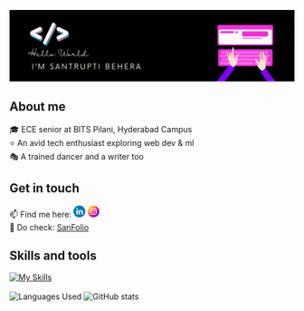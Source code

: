 ![](https://github.com/lazybug19/lazybug19/blob/main/hello.gif)

<!--
**lazybug19/lazybug19** is a ✨ _special_ ✨ repository because its `README.md` (this file) appears on your GitHub profile.
-->
## About me
 🎓 ECE senior at BITS Pilani, Hyderabad Campus <br>
 ⭐ An avid tech enthusiast exploring web dev & ml  <br>
 🎭 A trained dancer and a writer too 

## Get in touch
📫 Find me here: <a href="https://www.linkedin.com/in/santruptibehera/"><img src="https://raw.githubusercontent.com/lazybug19/lazybug19/main/imgs/linkedin.png" alt="icon | LinkedIn" width="21px"/></a>&nbsp;<a href="https://www.instagram.com/_santruptiiiiii__/"><img src="https://raw.githubusercontent.com/lazybug19/lazybug19/main/imgs/instagram.png" alt="icon | Instagram" width="21px"/></a><br>
🐞 Do check: <a href="https://lazybug19.github.io/"> SanFolio </a>

## Skills and tools
[![My Skills](https://skillicons.dev/icons?i=c,cpp,java,nextjs,html,tailwindcss,react,nodejs,postman,python)](https://skillicons.dev)
<br><br><img src="https://github-readme-stats.vercel.app/api/top-langs/?username=lazybug19&layout=compact&theme=radical" alt="Languages Used" height="150">
![GitHub stats](https://github-readme-stats.vercel.app/api?username=lazybug19&show=prs_merged_percentage&hide=stars&show_icons=true&theme=radical)


